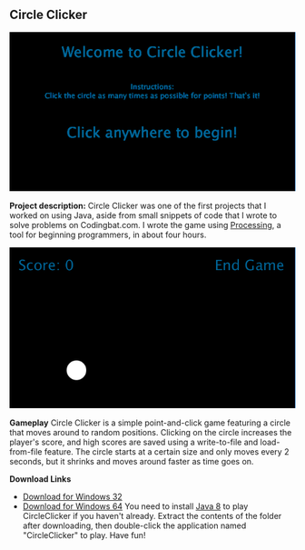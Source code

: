 ## Circle Clicker

<img src="/images/CircleClickerwelcomepage.PNG"> 

**Project description:** Circle Clicker was one of the first projects that I worked on using Java, aside from small snippets of code that I wrote to solve problems on Codingbat.com. I wrote the game using <a href = "https://processing.org/">Processing</a>, a tool for beginning programmers, in about four hours. 

<img src="/images/CircleClickergameplay.PNG"> 

**Gameplay** Circle Clicker is a simple point-and-click game featuring a circle that moves around to random positions. Clicking on the circle increases the player's score, and high scores are saved using a write-to-file and load-from-file feature. The circle starts at a certain size and only moves every 2 seconds, but it shrinks and moves around faster as time goes on. 

**Download Links**
- <a href="/downloads/CircleClicker-Win32.zip" download>Download for Windows 32</a>
- <a href="/downloads/CircleClicker-Win64.zip" download>Download for Windows 64</a>
You need to install <a href = "https://www.oracle.com/technetwork/java/javase/downloads/jdk8-downloads-2133151.html">Java 8</a> to play CircleClicker if you haven't already. Extract the contents of the folder after downloading, then double-click the application named "CircleClicker" to play. Have fun!
